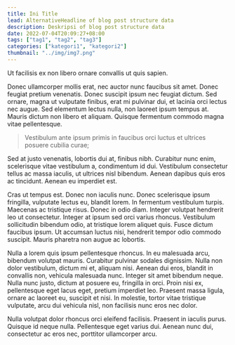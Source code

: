 ```yaml
---
title: Ini Title
lead: AlternativeHeadline of blog post structure data
description: Deskripsi of blog post structure data
date: 2022-07-04T20:09:27+08:00
tags: ["tag1", "tag2", "tag3"]
categories: ["kategori1", "kategori2"]
thumbnail: "../img/img7.png"
---
```


Ut facilisis ex non libero ornare convallis ut quis sapien.

Donec ullamcorper mollis erat, nec auctor nunc faucibus sit amet. Donec feugiat pretium venenatis. Donec suscipit ipsum nec feugiat dictum. Sed ornare, magna ut vulputate finibus, erat mi pulvinar dui, et lacinia orci lectus nec augue. Sed elementum lectus nulla, non laoreet ipsum tempus at. Mauris dictum non libero et aliquam. Quisque fermentum commodo magna vitae pellentesque.

> Vestibulum ante ipsum primis in faucibus orci luctus et ultrices posuere cubilia curae;

Sed at justo venenatis, lobortis dui at, finibus nibh. Curabitur nunc enim, scelerisque vitae vestibulum a, condimentum id dui. Vestibulum consectetur tellus ac massa iaculis, ut ultrices nisl bibendum. Aenean dapibus quis eros ac tincidunt. Aenean eu imperdiet est.

Cras ut tempus est. Donec non iaculis nunc. Donec scelerisque ipsum fringilla, vulputate lectus eu, blandit lorem. In fermentum vestibulum turpis. Maecenas ac tristique risus. Donec in odio diam. Integer volutpat hendrerit leo ut consectetur. Integer at ipsum sed orci varius rhoncus. Vestibulum sollicitudin bibendum odio, at tristique lorem aliquet quis. Fusce dictum faucibus ipsum. Ut accumsan luctus nisi, hendrerit tempor odio commodo suscipit. Mauris pharetra non augue ac lobortis.

Nulla a lorem quis ipsum pellentesque rhoncus. In eu malesuada arcu, bibendum volutpat mauris. Curabitur pulvinar sodales dignissim. Nulla non dolor vestibulum, dictum mi et, aliquam nisi. Aenean dui eros, blandit in convallis non, vehicula malesuada nunc. Integer sit amet bibendum neque. Nulla nunc justo, dictum at posuere eu, fringilla in orci. Proin nisi ex, pellentesque eget lacus eget, pretium imperdiet leo. Praesent massa ligula, ornare ac laoreet eu, suscipit et nisi. In molestie, tortor vitae tristique vulputate, arcu dui vehicula nisl, non facilisis nunc eros nec dolor.

Nulla volutpat dolor rhoncus orci eleifend facilisis. Praesent in iaculis purus. Quisque id neque nulla. Pellentesque eget varius dui. Aenean nunc dui, consectetur ac eros nec, porttitor ullamcorper arcu.
